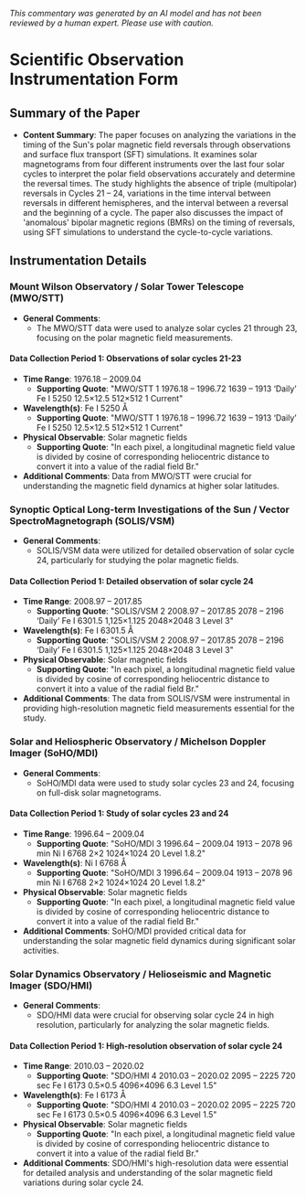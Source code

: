 _This commentary was generated by an AI model and has not been reviewed by a human expert. Please use with caution._

# Scientific Observation Instrumentation Form

## Summary of the Paper
- **Content Summary**: The paper focuses on analyzing the variations in the timing of the Sun's polar magnetic field reversals through observations and surface flux transport (SFT) simulations. It examines solar magnetograms from four different instruments over the last four solar cycles to interpret the polar field observations accurately and determine the reversal times. The study highlights the absence of triple (multipolar) reversals in Cycles 21 – 24, variations in the time interval between reversals in different hemispheres, and the interval between a reversal and the beginning of a cycle. The paper also discusses the impact of 'anomalous' bipolar magnetic regions (BMRs) on the timing of reversals, using SFT simulations to understand the cycle-to-cycle variations.

## Instrumentation Details

### Mount Wilson Observatory / Solar Tower Telescope (MWO/STT)
- **General Comments**:
   - The MWO/STT data were used to analyze solar cycles 21 through 23, focusing on the polar magnetic field measurements.

#### Data Collection Period 1: Observations of solar cycles 21-23
- **Time Range**: 1976.18 – 2009.04
   - **Supporting Quote**: "MWO/STT 1 1976.18 – 1996.72 1639 – 1913 ‘Daily’ Fe I 5250 12.5×12.5 512×512 1 Current"
- **Wavelength(s)**: Fe I 5250 Å
   - **Supporting Quote**: "MWO/STT 1 1976.18 – 1996.72 1639 – 1913 ‘Daily’ Fe I 5250 12.5×12.5 512×512 1 Current"
- **Physical Observable**: Solar magnetic fields
   - **Supporting Quote**: "In each pixel, a longitudinal magnetic field value is divided by cosine of corresponding heliocentric distance to convert it into a value of the radial field Br."
- **Additional Comments**: Data from MWO/STT were crucial for understanding the magnetic field dynamics at higher solar latitudes.

### Synoptic Optical Long-term Investigations of the Sun / Vector SpectroMagnetograph (SOLIS/VSM)
- **General Comments**:
   - SOLIS/VSM data were utilized for detailed observation of solar cycle 24, particularly for studying the polar magnetic fields.

#### Data Collection Period 1: Detailed observation of solar cycle 24
- **Time Range**: 2008.97 – 2017.85
   - **Supporting Quote**: "SOLIS/VSM 2 2008.97 – 2017.85 2078 – 2196 ‘Daily’ Fe I 6301.5 1,125×1.125 2048×2048 3 Level 3"
- **Wavelength(s)**: Fe I 6301.5 Å
   - **Supporting Quote**: "SOLIS/VSM 2 2008.97 – 2017.85 2078 – 2196 ‘Daily’ Fe I 6301.5 1,125×1.125 2048×2048 3 Level 3"
- **Physical Observable**: Solar magnetic fields
   - **Supporting Quote**: "In each pixel, a longitudinal magnetic field value is divided by cosine of corresponding heliocentric distance to convert it into a value of the radial field Br."
- **Additional Comments**: The data from SOLIS/VSM were instrumental in providing high-resolution magnetic field measurements essential for the study.

### Solar and Heliospheric Observatory / Michelson Doppler Imager (SoHO/MDI)
- **General Comments**:
   - SoHO/MDI data were used to study solar cycles 23 and 24, focusing on full-disk solar magnetograms.

#### Data Collection Period 1: Study of solar cycles 23 and 24
- **Time Range**: 1996.64 – 2009.04
   - **Supporting Quote**: "SoHO/MDI 3 1996.64 – 2009.04 1913 – 2078 96 min Ni I 6768 2×2 1024×1024 20 Level 1.8.2"
- **Wavelength(s)**: Ni I 6768 Å
   - **Supporting Quote**: "SoHO/MDI 3 1996.64 – 2009.04 1913 – 2078 96 min Ni I 6768 2×2 1024×1024 20 Level 1.8.2"
- **Physical Observable**: Solar magnetic fields
   - **Supporting Quote**: "In each pixel, a longitudinal magnetic field value is divided by cosine of corresponding heliocentric distance to convert it into a value of the radial field Br."
- **Additional Comments**: SoHO/MDI provided critical data for understanding the solar magnetic field dynamics during significant solar activities.

### Solar Dynamics Observatory / Helioseismic and Magnetic Imager (SDO/HMI)
- **General Comments**:
   - SDO/HMI data were crucial for observing solar cycle 24 in high resolution, particularly for analyzing the solar magnetic fields.

#### Data Collection Period 1: High-resolution observation of solar cycle 24
- **Time Range**: 2010.03 – 2020.02
   - **Supporting Quote**: "SDO/HMI 4 2010.03 – 2020.02 2095 – 2225 720 sec Fe I 6173 0.5×0.5 4096×4096 6.3 Level 1.5"
- **Wavelength(s)**: Fe I 6173 Å
   - **Supporting Quote**: "SDO/HMI 4 2010.03 – 2020.02 2095 – 2225 720 sec Fe I 6173 0.5×0.5 4096×4096 6.3 Level 1.5"
- **Physical Observable**: Solar magnetic fields
   - **Supporting Quote**: "In each pixel, a longitudinal magnetic field value is divided by cosine of corresponding heliocentric distance to convert it into a value of the radial field Br."
- **Additional Comments**: SDO/HMI's high-resolution data were essential for detailed analysis and understanding of the solar magnetic field variations during solar cycle 24.
